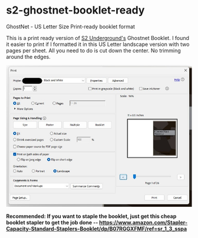# s2-ghostnet-booklet-ready
GhostNet - US Letter Size Print-ready booklet format
<p>This is a print ready version of <a href="https://www.youtube.com/@S2Underground" target="_blank">S2 Underground's</a> Ghostnet Booklet. I found it easier to print if I formatted it in this US Letter landscape version with two pages per sheet. 
All you need to do is cut down the center. No trimming around the edges.</p>
<img src="printer settings.jpg">
<p><strong>Recommended: If you want to staple the booklet, just get this cheap booklet stapler to get the job done -- <a href="https://www.amazon.com/Stapler-Capacity-Standard-Staplers-Booklet/dp/B07RGGXFMF/ref=sr_1_3_sspa" target="_blank">https://www.amazon.com/Stapler-Capacity-Standard-Staplers-Booklet/dp/B07RGGXFMF/ref=sr_1_3_sspa</a> </strong></p>
